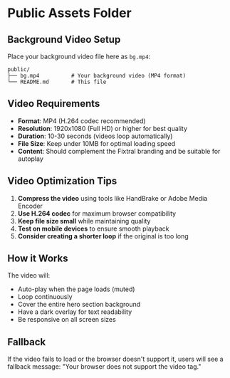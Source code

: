 # Public Assets Folder

## Background Video Setup

Place your background video file here as `bg.mp4`:

```
public/
├── bg.mp4          # Your background video (MP4 format)
└── README.md       # This file
```

## Video Requirements

- **Format**: MP4 (H.264 codec recommended)
- **Resolution**: 1920x1080 (Full HD) or higher for best quality
- **Duration**: 10-30 seconds (videos loop automatically)
- **File Size**: Keep under 10MB for optimal loading speed
- **Content**: Should complement the Fixtral branding and be suitable for autoplay

## Video Optimization Tips

1. **Compress the video** using tools like HandBrake or Adobe Media Encoder
2. **Use H.264 codec** for maximum browser compatibility
3. **Keep file size small** while maintaining quality
4. **Test on mobile devices** to ensure smooth playback
5. **Consider creating a shorter loop** if the original is too long

## How it Works

The video will:
- Auto-play when the page loads (muted)
- Loop continuously
- Cover the entire hero section background
- Have a dark overlay for text readability
- Be responsive on all screen sizes

## Fallback

If the video fails to load or the browser doesn't support it, users will see a fallback message: "Your browser does not support the video tag."
